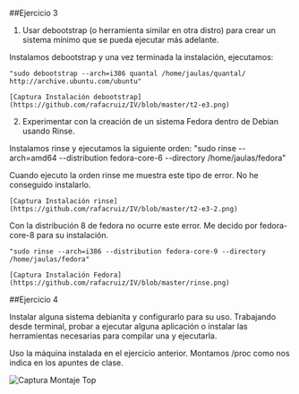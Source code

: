 ##Ejercicio 3

1. Usar debootstrap (o herramienta similar en otra distro) para crear un sistema mínimo que se pueda ejecutar más adelante.

  Instalamos debootstrap y una vez terminada la instalación, ejecutamos:
  
    "sudo debootstrap --arch=i386 quantal /home/jaulas/quantal/	http://archive.ubuntu.com/ubuntu"
    
    [Captura Instalación debootstrap](https://github.com/rafacruiz/IV/blob/master/t2-e3.png)


2. Experimentar con la creación de un sistema Fedora dentro de Debian usando Rinse.

  Instalamos rinse y ejecutamos la siguiente orden: "sudo rinse --arch=amd64 --distribution fedora-core-6 --directory /home/jaulas/fedora"
  
  Cuando ejecuto la orden rinse me muestra este tipo de error. No he conseguido instalarlo.
  
    [Captura Instalación rinse](https://github.com/rafacruiz/IV/blob/master/t2-e3-2.png)
    
  Con la distribución 8 de fedora no ocurre este error. Me decido por fedora-core-8 para su instalación.
  
    "sudo rinse --arch=i386 --distribution fedora-core-9 --directory /home/jaulas/fedora"
    
    [Captura Instalación Fedora](https://github.com/rafacruiz/IV/blob/master/rinse.png)

##Ejercicio 4

Instalar alguna sistema debianita y configurarlo para su uso. Trabajando desde terminal, probar a ejecutar alguna aplicación o instalar las herramientas necesarias para compilar una y ejecutarla.
  
  Uso la máquina instalada en el ejercicio anterior. Montamos /proc como nos indica en los apuntes de clase.
  
![Captura Montaje Top](https://dl.dropboxusercontent.com/s/0kv8krw437lcjzv/top.png)
